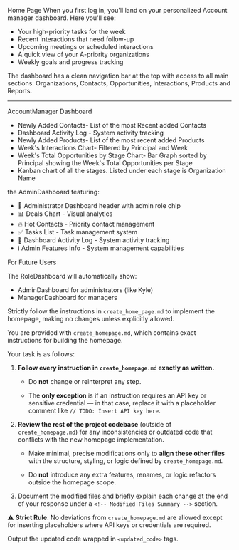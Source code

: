 Home Page When you first log in, you'll land on your personalized Account manager dashboard. Here you'll see:

- Your high-priority tasks for the week
- Recent interactions that need follow-up
- Upcoming meetings or scheduled interactions
- A quick view of your A-priority organizations
- Weekly goals and progress tracking

The dashboard has a clean navigation bar at the top with access to all main sections: Organizations, Contacts, Opportunities, Interactions, Products and Reports.

-----

AccountManager Dashboard
- Newly Added Contacts- List of the most Recent added Contacts
- Dashboard Activity Log - System activity tracking
- Newly Added Products- List of the most recent added Products
- Week's Interactions Chart- Filtered by Principal and Week
- Week's Total Opportunities by Stage Chart- Bar Graph sorted by Principal showing the Week's Total Opportunities per Stage
- Kanban chart of all the stages. Listed under each stage is Organization Name 

 the AdminDashboard featuring:

  - 🔧 Administrator Dashboard header with admin role chip
  - 📊 Deals Chart - Visual analytics
  - 🔥 Hot Contacts - Priority contact management
  - ✅ Tasks List - Task management system
  - 📝 Dashboard Activity Log - System activity tracking
  - ℹ️ Admin Features Info - System management capabilities

  For Future Users

  The RoleDashboard will automatically show:
  - AdminDashboard for administrators (like Kyle)
  - ManagerDashboard for managers



<Task> Strictly follow the instructions in `create_home_page.md` to implement the homepage, making no changes unless explicitly allowed. </Task> 

<Instructions> You are provided with `create_homepage.md`, which contains exact instructions for building the homepage.

Your task is as follows:

1. **Follow every instruction in `create_homepage.md` exactly as written.**    
    - Do **not** change or reinterpret any step.
        
    - The **only exception** is if an instruction requires an API key or sensitive credential — in that case, replace it with a placeholder comment like `// TODO: Insert API key here`.
        
2. **Review the rest of the project codebase** (outside of `create_homepage.md`) for any inconsistencies or outdated code that conflicts with the new homepage implementation.
    
    - Make minimal, precise modifications only to **align these other files** with the structure, styling, or logic defined by `create_homepage.md`.
        
    - Do **not** introduce any extra features, renames, or logic refactors outside the homepage scope.
        
3. Document the modified files and briefly explain each change at the end of your response under a `<!-- Modified Files Summary -->` section.
    

⚠️ **Strict Rule**: No deviations from `create_homepage.md` are allowed except for inserting placeholders where API keys or credentials are required.

Output the updated code wrapped in `<updated_code>` tags.

</Instructions>